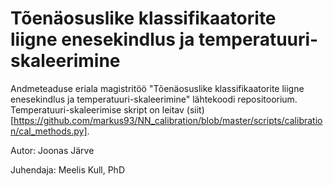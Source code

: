 # Tõenäosuslike klassifikaatorite liigne enesekindlus ja temperatuuri-skaleerimine
Andmeteaduse eriala magistritöö "Tõenäosuslike klassifikaatorite liigne enesekindlus ja temperatuuri-skaleerimine" lähtekoodi repositoorium.
Temperatuuri-skaleerimise skript on leitav (siit)[https://github.com/markus93/NN_calibration/blob/master/scripts/calibration/cal_methods.py].


Autor: Joonas Järve

Juhendaja: Meelis Kull, PhD
